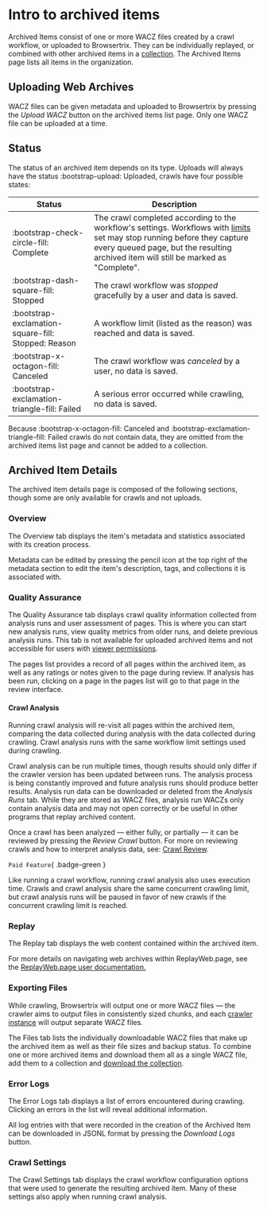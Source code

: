 # Intro to archived items

Archived Items consist of one or more WACZ files created by a crawl workflow, or uploaded to Browsertrix. They can be individually replayed, or combined with other archived items in a [collection](collections.md). The Archived Items page lists all items in the organization.

## Uploading Web Archives

WACZ files can be given metadata and uploaded to Browsertrix by pressing the _Upload WACZ_ button on the archived items list page. Only one WACZ file can be uploaded at a time.

## Status

The status of an archived item depends on its type. Uploads will always have the status <span class="status-success">:bootstrap-upload: Uploaded</span>, crawls have four possible states:

| Status | Description |
| ---- | ---- |
| <span class="status-success">:bootstrap-check-circle-fill: Complete</span>     | The crawl completed according to the workflow's settings. Workflows with [limits](workflow-setup.md#limits) set may stop running before they capture every queued page, but the resulting archived item will still be marked as "Complete". |
| <span class="status-neutral">:bootstrap-dash-square-fill: Stopped</span>       | The crawl workflow was _stopped_ gracefully by a user and data is saved. |
| <span class="status-neutral">:bootstrap-exclamation-square-fill: Stopped: Reason</span> | A workflow limit (listed as the reason) was reached and data is saved. |
| <span class="status-warning">:bootstrap-x-octagon-fill: Canceled</span>        | The crawl workflow was _canceled_ by a user, no data is saved. |
| <span class="status-danger">:bootstrap-exclamation-triangle-fill: Failed</span> | A serious error occurred while crawling, no data is saved.|

Because <span class="status-warning">:bootstrap-x-octagon-fill: Canceled</span> and <span class="status-danger">:bootstrap-exclamation-triangle-fill: Failed</span> crawls do not contain data, they are omitted from the archived items list page and cannot be added to a collection.

## Archived Item Details

The archived item details page is composed of the following sections, though some are only available for crawls and not uploads.

### Overview

The Overview tab displays the item's metadata and statistics associated with its creation process.

Metadata can be edited by pressing the pencil icon at the top right of the metadata section to edit the item's description, tags, and collections it is associated with.

### Quality Assurance

The Quality Assurance tab displays crawl quality information collected from analysis runs and user assessment of pages. This is where you can start new analysis runs, view quality metrics from older runs, and delete previous analysis runs. This tab is not available for uploaded archived items and not accessible for users with [viewer permissions](org-members.md).

The pages list provides a record of all pages within the archived item, as well as any ratings or notes given to the page during review. If analysis has been run, clicking on a page in the pages list will go to that page in the review interface.

#### Crawl Analysis

Running crawl analysis will re-visit all pages within the archived item, comparing the data collected during analysis with the data collected during crawling. Crawl analysis runs with the same workflow limit settings used during crawling.

Crawl analysis can be run multiple times, though results should only differ if the crawler version has been updated between runs. The analysis process is being constantly improved and future analysis runs should produce better results. Analysis run data can be downloaded or deleted from the _Analysis Runs_ tab. While they are stored as WACZ files, analysis run WACZs only contain analysis data and may not open correctly or be useful in other programs that replay archived content.

Once a crawl has been analyzed — either fully, or partially — it can be reviewed by pressing the _Review Crawl_ button. For more on reviewing crawls and how to interpret analysis data, see: [Crawl Review](review.md).

`Paid Feature`{ .badge-green }

Like running a crawl workflow, running crawl analysis also uses execution time. Crawls and crawl analysis share the same concurrent crawling limit, but crawl analysis runs will be paused in favor of new crawls if the concurrent crawling limit is reached.

### Replay

The Replay tab displays the web content contained within the archived item.

For more details on navigating web archives within ReplayWeb.page, see the [ReplayWeb.page user documentation.](https://replayweb.page/docs/user-guide/exploring/)

### Exporting Files

While crawling, Browsertrix will output one or more WACZ files — the crawler aims to output files in consistently sized chunks, and each [crawler instance](workflow-setup.md#crawler-instances) will output separate WACZ files.

The Files tab lists the individually downloadable WACZ files that make up the archived item as well as their file sizes and backup status. To combine one or more archived items and download them all as a single WACZ file, add them to a collection and [download the collection](collections.md#downloading-collections).

### Error Logs

The Error Logs tab displays a list of errors encountered during crawling. Clicking an errors in the list will reveal additional information.

All log entries with that were recorded in the creation of the Archived Item can be downloaded in JSONL format by pressing the _Download Logs_ button.

### Crawl Settings

The Crawl Settings tab displays the crawl workflow configuration options that were used to generate the resulting archived item. Many of these settings also apply when running crawl analysis.
